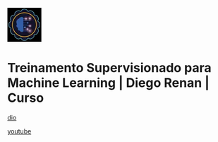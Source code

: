 ![alt text](image.png)

# Treinamento Supervisionado para Machine Learning | Diego Renan | Curso

[dio](https://web.dio.me/course/treinamento-supervisionado-para-ml/learning/4d09f691-680f-45c4-bacd-2504591a2b9c)

[youtube](https://www.youtube.com/playlist?list=PLUFkgDlXfnjuj6BUOoQfiCXl7NjoHyv0q)
